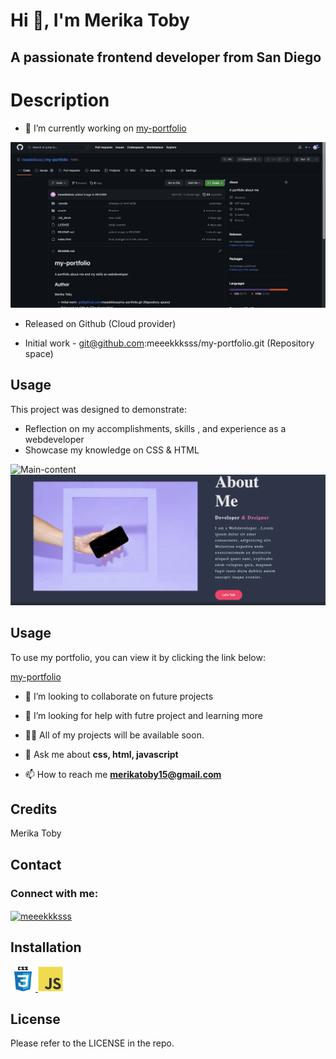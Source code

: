 # Hi 👋, I'm Merika Toby
## A passionate frontend developer from San Diego

# Description 
- 🔭 I’m currently working on [my-portfolio](https://meeekkksss.github.io/my-portfolio/?email=&submit=Let%27s+Start#home)

![Github](./GIthub%20Repo%20-%20My%20portfolio.png)
* Released on Github (Cloud provider)

* Initial work - git@github.com:meeekkksss/my-portfolio.git (Repository space)

## Usage

This project was designed to demonstrate: 
* Reflection on my accomplishments, skills , and experience as a webdeveloper
* Showcase my knowledge on CSS & HTML
<!-- * Implementing skills and showecasing my skills so far -->
![Main-content](./MAIN%20SECTION.png)
![About Me](./About%20Me%20Section.png)

## Usage 
To use my portfolio, you can view it by clicking the link below:

[my-portfolio](https://meeekkksss.github.io/my-portfolio/?email=&submit=Let%27s+Start#home)

- 👯 I’m looking to collaborate on future projects

- 🤝 I’m looking for help with futre project and learning more

- 👨‍💻 All of my projects will be available soon. 

- 💬 Ask me about **css, html, javascript**

- 📫 How to reach me **merikatoby15@gmail.com**

## Credits 
Merika Toby 

## Contact 
<h3 align="left">Connect with me:</h3>
<p align="left">
<a href="https://instagram.com/meeekkksss" target="blank"><img align="center" src="https://raw.githubusercontent.com/rahuldkjain/github-profile-readme-generator/master/src/images/icons/Social/instagram.svg" alt="meeekkksss" height="30" width="40" /></a>
</p>

## Installation 
<p align="left"> <a href="https://www.w3schools.com/css/" target="_blank" rel="noreferrer"> <img src="https://raw.githubusercontent.com/devicons/devicon/master/icons/css3/css3-original-wordmark.svg" alt="css3" width="40" height="40"/> </a> <a href="https://developer.mozilla.org/en-US/docs/Web/JavaScript" target="_blank" rel="noreferrer"> <img src="https://raw.githubusercontent.com/devicons/devicon/master/icons/javascript/javascript-original.svg" alt="javascript" width="40" height="40"/> </a> </p>

## License 
Please refer to the LICENSE in the repo. 
